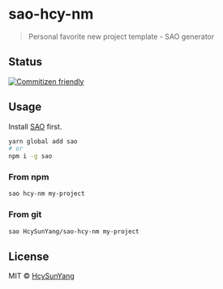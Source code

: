 # sao-hcy-nm

> Personal favorite new project template - SAO generator

## Status

[![Commitizen friendly](https://img.shields.io/badge/commitizen-friendly-brightgreen.svg)](http://commitizen.github.io/cz-cli/)

## Usage

Install [SAO](https://github.com/saojs/sao) first.

```bash
yarn global add sao
# or
npm i -g sao
```

### From npm

```bash
sao hcy-nm my-project
```

### From git

```bash
sao HcySunYang/sao-hcy-nm my-project
```

## License

MIT &copy; [HcySunYang](github.com/HcySunYang)
